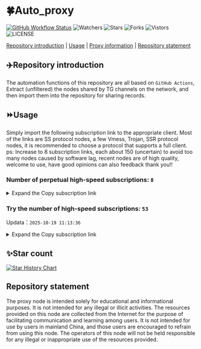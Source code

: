 # 🍀Auto_proxy
[![GitHub Workflow Status](https://img.shields.io/github/actions/workflow/status/PangTouY00/Auto_proxy/main.yml?branch=main)](https://github.com/PangTouY00/Auto_proxy/actions/workflows/main.yml?branch=main) 
![Watchers](https://img.shields.io/github/watchers/w1770946466/Auto_proxy) ![Stars](https://img.shields.io/github/stars/PangTouY00/Auto_proxy) ![Forks](https://img.shields.io/github/forks/w1770946466/Auto_proxy) ![Vistors](https://visitor-badge.laobi.icu/badge?page_id=PangTouY00.Auto_proxy) ![LICENSE](https://img.shields.io/badge/license-CC%20BY--SA%204.0-green.svg)

[Repository introduction](https://github.com/PangTouY00/Auto_proxy#Repositoryintroduction) | [Usage](https://github.com/PangTouY00/Auto_proxy#Usage) | [Proxy information](https://github.com/PangTouY00/Auto_proxy#Proxyinformation) | [Repository statement](https://github.com/PangTouY00/Auto_proxy#Repositorystatement)

## ✈️Repository introduction
The automation functions of this repository are all based on `GitHub Actions`,
Extract (unfiltered) the nodes shared by TG channels on the network, and then import them into the repository for sharing records.

## ⏩Usage
Simply import the following subscription link to the appropriate client. Most of the links are SS protocol nodes, a few Vmess, Trojan, SSR protocol nodes, it is recommended to choose a protocol that supports a full client.
ps: Increase to 8 subscription links, each about 150 (uncertain) to avoid too many nodes caused by software lag, recent nodes are of high quality, welcome to use, have good opinions can also feedback thank you!!

### Number of perpetual high-speed subscriptions: `8`

<details>
  <summary>Expand the Copy subscription link</summary>

  
- [Multiprotocol Base64 encoding](https://raw.githubusercontent.com/PangTouY00/Auto_proxy/main/Long_term_subscription1)
`https://raw.githubusercontent.com/PangTouY00/Auto_proxy/main/Long_term_subscription_num`
`Total number of merge nodes: 174`

- [Multiprotocol Base64 encoding](https://raw.githubusercontent.com/PangTouY00/Auto_proxy/main/Long_term_subscription1)
`https://raw.githubusercontent.com/PangTouY00/Auto_proxy/main/Long_term_subscription1`
`Total number of merge nodes: 22`

- [Multiprotocol Base64 encoding](https://raw.githubusercontent.com/PangTouY00/Auto_proxy/main/Long_term_subscription2)
`https://raw.githubusercontent.com/PangTouY00/Auto_proxy/main/Long_term_subscription2`
`Total number of merge nodes: 22`

- [Multiprotocol Base64 encoding](https://raw.githubusercontent.com/PangTouY00/Auto_proxy/main/Long_term_subscription3)
`https://raw.githubusercontent.com/PangTouY00/Auto_proxy/main/Long_term_subscription3`
`Total number of merge nodes: 22`

- [Multiprotocol Base64 encoding](https://raw.githubusercontent.com/PangTouY00/Auto_proxy/main/Long_term_subscription4)
`https://raw.githubusercontent.com/PangTouY00/Auto_proxy/main/Long_term_subscription4`
`Total number of merge nodes: 22`

- [Multiprotocol Base64 encoding](https://raw.githubusercontent.comPangTouY00/Auto_proxy/main/Long_term_subscription5)
`https://raw.githubusercontent.com/PangTouY00/Auto_proxy/main/Long_term_subscription5`
`Total number of merge nodes: 22`

- [Multiprotocol Base64 encoding](https://raw.githubusercontent.com/PangTouY00/Auto_proxy/main/Long_term_subscription6)
`https://raw.githubusercontent.com/PangTouY00/Auto_proxy/main/Long_term_subscription6`
`Total number of merge nodes: 22`

- [Multiprotocol Base64 encoding](https://raw.githubusercontent.com/PangTouY00/Auto_proxy/main/Long_term_subscription7)
`https://raw.githubusercontent.com/PangTouY00/Auto_proxy/main/Long_term_subscription7`
`Total number of merge nodes: 22`

- [Multiprotocol Base64 encoding](https://raw.githubusercontent.com/PangTouY00/Auto_proxy/main/Long_term_subscription8)
`https://raw.githubusercontent.com/PangTouY00/Auto_proxy/main/Long_term_subscription8`
`Total number of merge nodes: 20`

- [Clash subscription](https://raw.githubusercontent.com/PangTouY00/Auto_proxy/main/Long_term_subscription2.yaml)
`https://raw.githubusercontent.com/PangTouY00/Auto_proxy/main/Long_term_subscription1.yaml`


- [Clash subscription](https://raw.githubusercontent.com/PangTouY00/Auto_proxy/main/Long_term_subscription2.yaml)
`https://raw.githubusercontent.com/PangTouY00/Auto_proxy/main/Long_term_subscription2.yaml`


- [Clash subscription](https://raw.githubusercontent.com/PangTouY00/Auto_proxy/main/Long_term_subscription3.yaml)
`https://raw.githubusercontent.com/PangTouY00/Auto_proxy/main/Long_term_subscription3.yaml`
  
</details>

### Try the number of high-speed subscriptions: `53`
Updata：`2025-10-19 11:13:36`


<details>
  <summary>Expand the Copy subscription link</summary>  













































































































































































































































































































































































































































































































































































































































































































































































































































































































































































































































































































































































































































































































































































































































































































































































































































































































































































































































































































































































































































































































































































































































































































































































































































































































































































































































































































































































































































































































































































































































































































































































































































































































































































































































































































































































































































































































































































































































































































































































































































































































































































































































































































































































































































































































































































































































































































































































































































































































































































































































































































































































































































































































































































































































































































































































































































































































































































































































































































































































































































































































































































































































































































































































































































































































































































































































































































































































































































































































































































































































































































































































































































































































































































































































































































































































































































































































































































































































































































































































































































































































































































































































































































































































































































































































































































































































































































































































































































































































































































































































































































































































































































































































































































































































































































































































































































































































































































































































































































































































































































































































































































































































































































































































































































































































































































































































































































































































































































































































































































































































































































































































































































































































































































































































































































































































































































































































































































































































































































































































































































































































































































































































































































































































































































































































































































































































































































































































































































































































































































































































































































































































































































































































































































































































































































































































































































































































































































































































































































































































































































































































































































































































































































































































































































































































































































































































































































































































































































































































































































































































































































































































































































































































































































































































































































































































































































































































































































































































































































































































































































































































































































































































































































































































































































































































































































































































































































































































































































































































































































































































































































































































































































































































































































































































































































































































































































































































































































































































































































































































































































































































































































































































































































































































































































































































































































































































































































































































































































































































































































































































































































































































































































































































































































































































































































































































































































































































































































































































































































































































































































































































































































































































































































































































































































































































































































































































































































































































































































































































































































































































































































































































































































































































































































































































































































































































































































































































































































































































































































































































































































































































































































































































































































































































































































































































































































































































































































































































































































































































































































































































































































































































































































































































































































































































































































































































































































































































































































































































































































































































































































































































































































































































































































































































































































































































































































































































































































































































































































































































































































































































































































































































































































































































































































































































































































































































































































































































































































































































































































































































































































































































>Trial subscription：
`https://dyhaha.xxttx.cn/api/v1/client/subscribe?token=ee9bc6be80ea65c872e13e0c5cef1825`




>Trial subscription：
`https://hjhaha.xxssx.cn/api/v1/client/subscribe?token=1b0845576450c53f8f71ca1abcf182bc`




>Trial subscription：
`https://pro.xmyidc.com/api/v1/client/subscribe?token=524dce78b55af607146c277ad60302c3`




>Trial subscription：
`https://hjxixi003.xxuux.cn/api/v1/client/subscribe?token=c3025ea1aedf7f753eb90280aab74d72`




>Trial subscription：
`https://56idc.news/api/v1/client/subscribe?token=236c1f829ac97a1d4779db1a3c373788`




>Trial subscription：
`https://user.ivnz.ir/api/v1/client/subscribe?token=2d376275dbe54dd06c541f83b4f40d4e`




>Trial subscription：
`https://jshaha.xxttx.cn/api/v1/client/subscribe?token=3a204437212eff4460c7de9603dc8e87`




>Trial subscription：
`https://ylccloud.top/api/v1/client/subscribe?token=3f3a017360208379db742072ebbe31ff`




>Trial subscription：
`https://jsxixi001.xxssx.cn/api/v1/client/subscribe?token=a2e42763587a07f8d81cce2fc0e36b3f`




>Trial subscription：
`http://tinnyrick8888.com/api/v1/client/subscribe?token=5d180e2146171c1a28190f72489cc62c`




>Trial subscription：
`https://xyjs1.sbs/api/v1/client/subscribe?token=3cb2e275ef677635f4c7c0e9168a6ed8`




>Trial subscription：
`https://gods2.dashicn.buzz/api/v1/client/subscribe?token=598bf785a0bfaf9e59a20be8eea0cd70`




>Trial subscription：
`https://v2.heiu.me/api/v1/client/subscribe?token=27f47db37c08b2e4dea2555a564459d1`




>Trial subscription：
`https://jshaha.xxssx.cn/api/v1/client/subscribe?token=de094e9a22ff6f13cdc19e59b6b6e6ad`




>Trial subscription：
`https://www.56idc.news/api/v1/client/subscribe?token=403b186ed591ae791c670bca26999c5a`




>Trial subscription：
`https://go.yueyun.de/api/v1/client/subscribe?token=5cd28ddc2fd34854ee30fd04a487b8a3`




>Trial subscription：
`https://xixixi003.hjsbssbsbsbsbs.sbs/api/v1/client/subscribe?token=db4a2b433df62cc0ec088ae75acd0669`




>Trial subscription：
`https://a.mayi520.shop/api/v1/client/subscribe?token=e5b54b1e6acbb71893cc4d0cf04b925f`




>Trial subscription：
`https://hjxixi002.xxttx.cn/api/v1/client/subscribe?token=5dcabf8fd3ad647b2ca6cab4e2d6d435`




>Trial subscription：
`https://slianvpn.com/api/v1/client/subscribe?token=1475b77dcbb7ed64fb08b5e16b86e7a7`




>Trial subscription：
`https://gods1.dashicn.buzz/api/v1/client/subscribe?token=efc7124364764f222aac909f2c0b7558`




>Trial subscription：
`https://poiuytrewq.yxt999.cn/api/v1/client/subscribe?token=bcd4265cc2a6e5c981bbf7cb6d4d8e82`




>Trial subscription：
`https://www.ch000zy.com/api/v1/client/subscribe?token=f45bfb2b0ee8c00afee8e98ecaf12683`




>Trial subscription：
`https://xxx.yxt999.cn/api/v1/client/subscribe?token=88f8eb50c976527f77884cdd6d3a53b2`




>Trial subscription：
`https://dyxixi001.xxssx.cn/api/v1/client/subscribe?token=ab475ab2a00403f0a54d98a7dabfc9ea`




>Trial subscription：
`https://gods3.dashicn.buzz/api/v1/client/subscribe?token=a017c0c7f55a590a55a64bcad956f365`




>Trial subscription：
`https://old-v2b.linkedton.com/api/v1/client/subscribe?token=57810660917b78b12b9dbdc2b969b6b7`




>Trial subscription：
`https://dctcc.louwangzhiyu.shop/api/v1/client/subscribe?token=c381fc5babe8d1bc9f7a0cc8df97ba44`




>Trial subscription：
`https://syhaha.xxttx.cn/api/v1/client/subscribe?token=0d30bc5bd0bece2e894a0948b717db32`




>Trial subscription：
`https://de.justfarazmand.ir/api/v1/client/subscribe?token=0893534b85ea90efff4c0663a1aeb146`




>Trial subscription：
`https://yywhale.com/api/v1/client/subscribe?token=b0cd77f21bcbfbdcbc573278512891e2`




>Trial subscription：
`https://x2b.eans.top/api/v1/client/subscribe?token=049d498e5baed240f93e7cb55db9da2c`




>Trial subscription：
`https://dyhaha.xxssx.cn/api/v1/client/subscribe?token=3757bd81d76fa458d22b8e0159856020`




>Trial subscription：
`https://kingfisher.top/api/v1/client/subscribe?token=8df17fbff3b551d499ae37a25353a842`




>Trial subscription：
`https://best.nxxbbf.com/api/v1/client/subscribe?token=d3e9947cf443d90c64af9542abcb344f`




>Trial subscription：
`https://sufujia.top/api/v1/client/subscribe?token=303b1cc77e886588c6753211115b633e`




>Trial subscription：
`https://dashuai.us/api/v1/client/subscribe?token=779688e2d4178814d62e358c03bb3082`




>Trial subscription：
`https://asdfg.njdjjxjbcbw.icu/api/v1/client/subscribe?token=14337a6a666c36c176d02f7d1581a1ec`




>Trial subscription：
`https://huojian4.top/api/v1/client/subscribe?token=333a422ea61b59c0bf8122105ffba8b1`




>Trial subscription：
`https://xbd.iftballs.com/api/v1/client/subscribe?token=a55c7c702e6a09f080dd32a471c43824`




>Trial subscription：
`https://fs.v2rayse.com/share/20251019/4taj43bhaf.txt`




>Trial subscription：
`https://dl.vfkum.website/api/v1/client/subscribe?token=73010cbcb0d7c04c367a3cc08a395c98`




>Trial subscription：
`https://xunyungogogo.xyz/api/v1/client/subscribe?token=47284cb4fe672c87ef20d26baeb29d97`




>Trial subscription：
`https://multiserver.multiserveradelshoop.com/api/v1/client/subscribe?token=2ce25a5cc236c51bf0c5405d5b231249`




>Trial subscription：
`https://syhaha.xxssx.cn/api/v1/client/subscribe?token=dc41e91d6419a32d4672c84e2e883eec`




>Trial subscription：
`https://gods4.dashicn.buzz/api/v1/client/subscribe?token=2fd26f5560c11206a4f0d3914ec094f2`




>Trial subscription：
`https://www.louwangzhiyu.org/api/v1/client/subscribe?token=25eca17ca282088b6845983f59eba01a`




>Trial subscription：
`https://vaamx.louwangzhiyu.online/api/v1/client/subscribe?token=a7c6bf58ca36bb9fb82d0d1b7ee38b38`




>Trial subscription：
`https://cfvpn.com/api/v1/client/subscribe?token=01c8c12ea5169193df3836b05c852865`




>Trial subscription：
`https://tizi8.top/api/v1/client/subscribe?token=da79bc0c845f977ba07f0bbe77a47a74`




>Trial subscription：
`http://107.173.31.17/api/v1/client/subscribe?token=5f26d584bae68376bee88a7d42d489b3`




>Trial subscription：
`https://slianvpn.top/api/v1/client/subscribe?token=d5ce172214514ecfa2078b698e9844e5`




>Trial subscription：
`https://xyhaha.xxttx.cn/api/v1/client/subscribe?token=52b082a30055616c1e7a3acbe9f86bf9`



</details>

## ✨Star count
[![Star History Chart](https://api.star-history.com/svg?repos=PangTouY00/Auto_proxy&type=Date)](https://star-history.com/#w1770946466/Auto_proxy&Date)



## Repository statement
The proxy node is intended solely for educational and informational purposes. It is not intended for any illegal or illicit activities. The resources provided on this node are collected from the Internet for the purpose of facilitating communication and learning among users. It is not intended for use by users in mainland China, and those users are encouraged to refrain from using this node. The operators of this node will not be held responsible for any illegal or inappropriate use of the resources provided.
